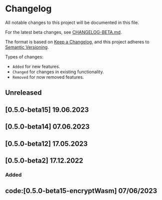 # Changelog

All notable changes to this project will be documented in this file.

For the latest beta changes, see [CHANGELOG-BETA.md](./CHANGELOG-BETA.md).

The format is based on [Keep a Changelog](https://keepachangelog.com/en/1.0.0/),
and this project adheres to [Semantic Versioning](https://semver.org/spec/v2.0.0.html).

Types of changes:

- `Added` for new features.
- `Changed` for changes in existing functionality.
- `Removed` for now removed features.

## Unreleased

## [0.5.0-beta15] 19.06.2023

## [0.5.0-beta14] 07.06.2023

## [0.5.0-beta12] 17.05.2023

## [0.5.0-beta2] 17.12.2022

### Added

## code:[0.5.0-beta15-encryptWasm] 07/06/2023
